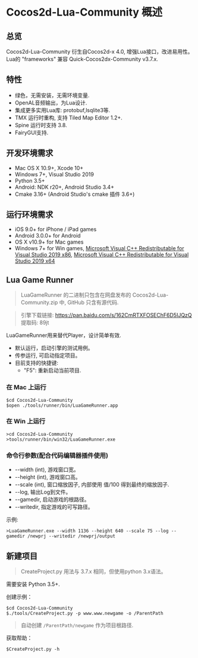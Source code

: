 # Cocos2d-Lua-Community 概述

## 总览

Cocos2d-Lua-Community 衍生自Cocos2d-x 4.0, 增强Lua接口，改进易用性。Lua的 "frameworks" 兼容 Quick-Cocos2dx-Community v3.7.x.

## 特性

* 绿色，无需安装，无需环境变量.
* OpenAL音频输出，为Lua设计.
* 集成更多实用Lua库: protobuf,lsqlite3等.
* TMX 运行时重构, 支持 Tiled Map Editor 1.2+.
* Spine 运行时支持 3.8.
* FairyGUI支持.

## 开发环境需求

* Mac OS X 10.9+, Xcode 10+
* Windows 7+, Visual Studio 2019
* Python 3.5+
* Android: NDK r20+, Android Studio 3.4+
* Cmake 3.16+ (Android Studio's cmake 插件 3.6+)

## 运行环境需求

* iOS 9.0+ for iPhone / iPad games
* Android 3.0.0+ for Android
* OS X v10.9+ for Mac games
* Windows 7+ for Win games, [Microsoft Visual C++ Redistributable for Visual Studio 2019 x86](https://aka.ms/vs/16/release/VC_redist.x86.exe), [Microsoft Visual C++ Redistributable for Visual Studio 2019 x64](https://aka.ms/vs/16/release/VC_redist.x64.exe)

## Lua Game Runner

> LuaGameRunner 的二进制只包含在网盘发布的 Cocos2d-Lua-Community.zip 中, GitHub 只含有源代码.

> 引擎下载链接: https://pan.baidu.com/s/162CmRTXFOSEChF6D5IJQzQ 提取码: 89jt 

LuaGameRunner用来替代Player，设计简单有效.

* 默认运行，启动引擎的测试用例。
* 传参运行, 可启动指定项目。
* 目前支持的快捷键:
	* "F5": 重新启动当前项目.

### 在 Mac 上运行

```
$cd Cocos2d-Lua-Community
$open ./tools/runner/bin/LuaGameRunner.app
```
### 在 Win 上运行

```
>cd Cocos2d-Lua-Community
>tools/runner/bin/win32/LuaGameRunner.exe
```

### 命令行参数(配合代码编辑器插件使用)

* --width (int), 游戏窗口宽。
* --height (int), 游戏窗口高。
* --scale (int), 窗口缩放因子, 内部使用 值/100 得到最终的缩放因子.
* --log, 输出Log到文件。
* --gamedir, 启动游戏的根路径。
* --writedir, 指定游戏的可写路径。

示例:

```
>LuaGameRunner.exe --width 1136 --height 640 --scale 75 --log --gamedir /newprj --writedir /newprj/output
```

## 新建项目

> CreateProject.py 用法与 3.7.x 相同，但使用python 3.x语法。

需要安装 Python 3.5+.

创建示例：

```
$cd Cocos2d-Lua-Community
$./tools/CreateProject.py -p www.www.newgame -o /ParentPath
```

> 自动创建 `/ParentPath/newgame` 作为项目根路径.

获取帮助：

```
$CreateProject.py -h
```